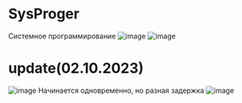 # SysProger
Системное программирование
![image](https://github.com/Gollandskiy/SysProger/assets/126692933/9c260d05-93e7-4d1e-9aaf-d2bc63cb08e1)
![image](https://github.com/Gollandskiy/SysProger/assets/126692933/8985c263-0dc4-4dec-a85e-af37c10d48e3)

# update(02.10.2023)
![image](https://github.com/Gollandskiy/SysProger/assets/126692933/4df6ba48-796e-4f85-bdea-34518c336fa0)             Начинается одновременно, но разная задержка
![image](https://github.com/Gollandskiy/SysProger/assets/126692933/fd341f11-32ed-4122-9543-16ad134163ae)





